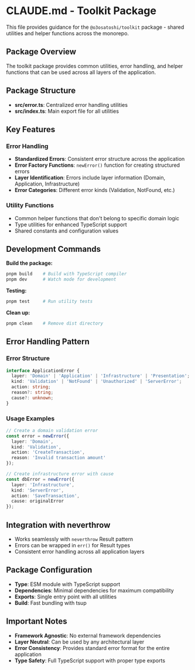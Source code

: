 # CLAUDE.md - Toolkit Package

This file provides guidance for the `@o3osatoshi/toolkit` package - shared utilities and helper functions across the monorepo.

## Package Overview

The toolkit package provides common utilities, error handling, and helper functions that can be used across all layers of the application.

## Package Structure

- **src/error.ts**: Centralized error handling utilities
- **src/index.ts**: Main export file for all utilities

## Key Features

### Error Handling
- **Standardized Errors**: Consistent error structure across the application
- **Error Factory Functions**: `newError()` function for creating structured errors
- **Layer Identification**: Errors include layer information (Domain, Application, Infrastructure)
- **Error Categories**: Different error kinds (Validation, NotFound, etc.)

### Utility Functions
- Common helper functions that don't belong to specific domain logic
- Type utilities for enhanced TypeScript support
- Shared constants and configuration values

## Development Commands

**Build the package:**
```bash
pnpm build    # Build with TypeScript compiler
pnpm dev      # Watch mode for development
```

**Testing:**
```bash
pnpm test     # Run utility tests
```

**Clean up:**
```bash
pnpm clean    # Remove dist directory
```

## Error Handling Pattern

### Error Structure
```typescript
interface ApplicationError {
  layer: 'Domain' | 'Application' | 'Infrastructure' | 'Presentation';
  kind: 'Validation' | 'NotFound' | 'Unauthorized' | 'ServerError';
  action: string;
  reason?: string;
  cause?: unknown;
}
```

### Usage Examples
```typescript
// Create a domain validation error
const error = newError({
  layer: 'Domain',
  kind: 'Validation',
  action: 'CreateTransaction',
  reason: 'Invalid transaction amount'
});

// Create infrastructure error with cause
const dbError = newError({
  layer: 'Infrastructure',
  kind: 'ServerError',
  action: 'SaveTransaction',
  cause: originalError
});
```

## Integration with neverthrow

- Works seamlessly with `neverthrow` Result pattern
- Errors can be wrapped in `err()` for Result types
- Consistent error handling across all application layers

## Package Configuration

- **Type**: ESM module with TypeScript support
- **Dependencies**: Minimal dependencies for maximum compatibility
- **Exports**: Single entry point with all utilities
- **Build**: Fast bundling with tsup

## Important Notes

- **Framework Agnostic**: No external framework dependencies
- **Layer Neutral**: Can be used by any architectural layer
- **Error Consistency**: Provides standard error format for the entire application
- **Type Safety**: Full TypeScript support with proper type exports